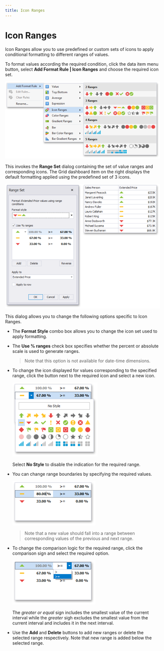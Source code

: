 ```yaml
---
title: Icon Ranges
---
```

# Icon Ranges
Icon Ranges allow you to use predefined or custom sets of icons to apply conditional formatting to different ranges of values.

To format values according the required condition, click the data item menu button, select **Add Format Rule | Icon Ranges** and choose the required icon set.

![IconRanges_Menu](../../../../images/Img118653.png)

This invokes the **Range Set** dialog containing the set of value ranges and corresponding icons. The Grid dashboard item on the right displays the default formatting applied using the predefined set of 3 icons.

![IconRangeSetDialog](../../../../images/Img118654.png)

This dialog allows you to change the following options specific to Icon Ranges.
* The **Format Style** combo box allows you to change the icon set used to apply formatting.
* The **Use % ranges** check box specifies whether the percent or absolute scale is used to generate ranges.
	
	> Note that this option is not available for date-time dimensions.
* To change the icon displayed for values corresponding to the specified range, click the button next to the required icon and select a new icon.
	
	![IconRangeSetDialog_ChangeIcon](../../../../images/Img118656.png)
	
	Select **No Style** to disable the indication for the required range.
* You can change range boundaries by specifying the required values.
	
	![IconRangeSetDialog_ChangeRangeStop](../../../../images/Img118657.png)
	
	> Note that a new value should fall into a range between corresponding values of the previous and next range.
* To change the comparison logic for the required range, click the comparison sign and select the required option.
	
	![IconRangeSetDialog_ChangeComparisonLogic](../../../../images/Img118658.png)
	
	The _greater or equal_ sign includes the smallest value of the current interval while the _greater_ sigh excludes the smallest value from the current interval and includes it in the next interval.
* Use the **Add** and **Delete** buttons to add new ranges or delete the selected range respectively. Note that new range is added below the selected range.